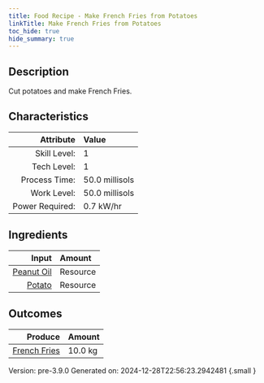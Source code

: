 ```yaml
---
title: Food Recipe - Make French Fries from Potatoes
linkTitle: Make French Fries from Potatoes
toc_hide: true
hide_summary: true
---
```


## Description
Cut potatoes and make French Fries.

## Characteristics

| Attribute      | Value |
|--------:|:------|
|Skill Level:|1|
|Tech Level:|1|
|Process Time:|50.0 millisols|
|Work Level:|50.0 millisols|
|Power Required:|0.7 kW/hr|

## Ingredients

| Input      | Amount |
|--------:|:------|
|[Peanut Oil](/docs/definitions/resource/peanut-oil)|Resource|1.0 kg|
|[Potato](/docs/definitions/resource/potato)|Resource|10.0 kg|

## Outcomes


| Produce      | Amount |
|--------:|:------|
|[French Fries](/docs/definitions/resource/french-fries)|10.0 kg|


Version: pre-3.9.0 Generated on: 2024-12-28T22:56:23.2942481
{.small }

